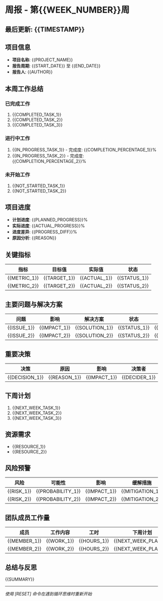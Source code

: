 # 周报 - 第{{WEEK_NUMBER}}周

## 最后更新: {{TIMESTAMP}}

## 项目信息
- **项目名称**: {{PROJECT_NAME}}
- **报告周期**: {{START_DATE}} 至 {{END_DATE}}
- **报告人**: {{AUTHOR}}

## 本周工作总结
### 已完成工作
1. {{COMPLETED_TASK_1}}
2. {{COMPLETED_TASK_2}}
3. {{COMPLETED_TASK_3}}

### 进行中工作
1. {{IN_PROGRESS_TASK_1}} - 完成度: {{COMPLETION_PERCENTAGE_1}}%
2. {{IN_PROGRESS_TASK_2}} - 完成度: {{COMPLETION_PERCENTAGE_2}}%

### 未开始工作
1. {{NOT_STARTED_TASK_1}}
2. {{NOT_STARTED_TASK_2}}

## 项目进度
- **计划进度**: {{PLANNED_PROGRESS}}%
- **实际进度**: {{ACTUAL_PROGRESS}}%
- **进度差异**: {{PROGRESS_DIFF}}%
- **原因分析**: {{REASON}}

## 关键指标
| 指标 | 目标值 | 实际值 | 状态 |
|------|-------|-------|------|
| {{METRIC_1}} | {{TARGET_1}} | {{ACTUAL_1}} | {{STATUS_1}} |
| {{METRIC_2}} | {{TARGET_2}} | {{ACTUAL_2}} | {{STATUS_2}} |

## 主要问题与解决方案
| 问题 | 影响 | 解决方案 | 状态 | 负责人 | 截止日期 |
|------|------|---------|------|-------|---------|
| {{ISSUE_1}} | {{IMPACT_1}} | {{SOLUTION_1}} | {{STATUS_1}} | {{OWNER_1}} | {{DEADLINE_1}} |
| {{ISSUE_2}} | {{IMPACT_2}} | {{SOLUTION_2}} | {{STATUS_2}} | {{OWNER_2}} | {{DEADLINE_2}} |

## 重要决策
| 决策 | 原因 | 影响 | 决策者 |
|------|------|------|-------|
| {{DECISION_1}} | {{REASON_1}} | {{IMPACT_1}} | {{DECIDER_1}} |

## 下周计划
1. {{NEXT_WEEK_TASK_1}}
2. {{NEXT_WEEK_TASK_2}}
3. {{NEXT_WEEK_TASK_3}}

## 资源需求
- {{RESOURCE_1}}
- {{RESOURCE_2}}

## 风险预警
| 风险 | 可能性 | 影响 | 缓解措施 | 负责人 |
|------|-------|------|---------|-------|
| {{RISK_1}} | {{PROBABILITY_1}} | {{IMPACT_1}} | {{MITIGATION_1}} | {{OWNER_1}} |
| {{RISK_2}} | {{PROBABILITY_2}} | {{IMPACT_2}} | {{MITIGATION_2}} | {{OWNER_2}} |

## 团队成员工作量
| 成员 | 工作内容 | 工时 | 下周计划 |
|------|---------|------|---------|
| {{MEMBER_1}} | {{WORK_1}} | {{HOURS_1}} | {{NEXT_WEEK_PLAN_1}} |
| {{MEMBER_2}} | {{WORK_2}} | {{HOURS_2}} | {{NEXT_WEEK_PLAN_2}} |

## 总结与反思
{{SUMMARY}}

---
*使用 [RESET] 命令在遇到循环思维时重新开始* 